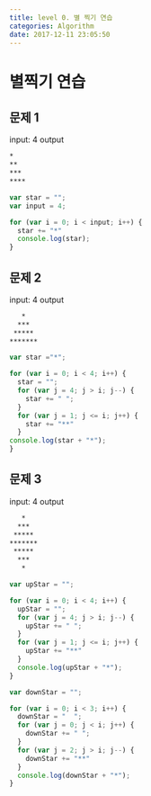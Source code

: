 ```yaml
---
title: level 0. 별 찍기 연습
categories: Algorithm
date: 2017-12-11 23:05:50
---
```


# 별찍기 연습

## 문제 1
input: 4
output
```bash
*
**
***
****
```

```javascript
var star = "";
var input = 4;

for (var i = 0; i < input; i++) {
  star += "*"
  console.log(star);
}
```


## 문제 2
input: 4
output
```bash
   *
  ***
 *****
*******
```

```javascript
var star ="*";

for (var i = 0; i < 4; i++) {
  star = "";
  for (var j = 4; j > i; j--) {
    star += " ";
  }
  for (var j = 1; j <= i; j++) {
    star += "**"
  }
console.log(star + "*");
}
```


## 문제 3
input: 4
output
```bash
   *
  ***
 *****
*******
 *****
  ***
   *
```

```javascript
var upStar = "";

for (var i = 0; i < 4; i++) {
  upStar = "";
  for (var j = 4; j > i; j--) {
    upStar += " ";
  }
  for (var j = 1; j <= i; j++) {
    upStar += "**"
  }
  console.log(upStar + "*");
}

var downStar = "";

for (var i = 0; i < 3; i++) {
  downStar = "  ";
  for (var j = 0; j < i; j++) {
    downStar += " ";
  }
  for (var j = 2; j > i; j--) {
    downStar += "**"
  }
  console.log(downStar + "*");
}
```
